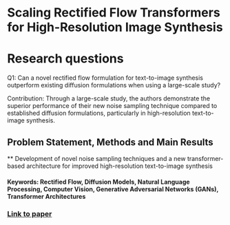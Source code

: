 # Scaling Rectified Flow Transformers for High-Resolution Image Synthesis

# Research questions
Q1: Can a novel rectified flow formulation for text-to-image synthesis outperform existing diffusion formulations when using a large-scale study?

Contribution: Through a large-scale study, the authors demonstrate the superior performance of their new noise sampling technique compared to established diffusion formulations, particularly in high-resolution text-to-image synthesis.

## Problem Statement, Methods and Main Results
**
Development of novel noise sampling techniques and a new transformer-based architecture for improved high-resolution text-to-image synthesis

#### Keywords: Rectified Flow, Diffusion Models, Natural Language Processing, Computer Vision, Generative Adversarial Networks (GANs), Transformer Architectures


### [Link to paper](https://arxiv.org/abs/2403.03206v1)
        